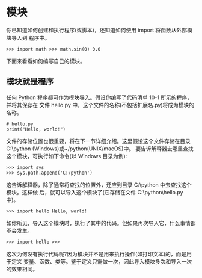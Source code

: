 # 模块

你已知道如何创建和执行程序(或脚本)，还知道如何使用 import 将函数从外部模块导入到 程序中。

```python3
>>> import math >>> math.sin(0) 0.0
```

下面来看看如何编写自己的模块。

## 模块就是程序

任何 Python 程序都可作为模块导入。假设你编写了代码清单 10-1 所示的程序，并将其保存在
文件 hello.py 中，这个文件的名称(不包括扩展名.py)将成为模块的名称。

```python3
# hello.py
print("Hello, world!")
```

文件的存储位置也很重要，将在下一节详细介绍。这里假设这个文件存储在目录 C:\python (Windows)或~/python(UNIX/macOS)中。
要告诉解释器去哪里查找这个模块，可执行如下命令(以 Windows 目录为例):

```python3
>>> import sys
>>> sys.path.append('C:/python')
```

这告诉解释器，除了通常将查找的位置外，还应到目录 C:\python 中去查找这个模块。这样做 后，就可以导入这个模块了(它存储在文件 C:\python\hello.py 中)。

```python3
>>> import hello Hello, world!
```

如你所见，导入这个模块时，执行了其中的代码。但如果再次导入它，什么事情都不会发生。

```python3
>>> import hello >>>
```

这次为何没有执行代码呢?因为模块并不是用来执行操作(如打印文本)的，而是用于定义 变量、函数、类等。鉴于定义只需做一次，因此导入模块多次和导入一次的效果相同。
